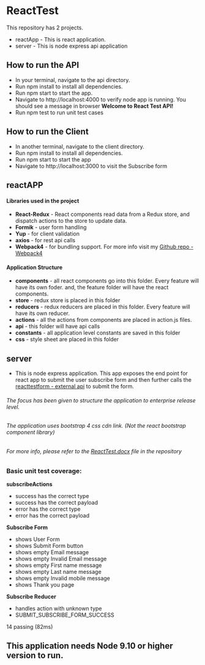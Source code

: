# ReactTest

 This repository has 2 projects. 
 - reactApp - This is react application.
 - server - This is node express api application


## How to run the API
 - In your terminal, navigate to the api directory.
 - Run npm install to install all dependencies.
 - Run npm start to start the app.
 - Navigate to http://localhost:4000 to verify node app is running. You should see a message in browser **Welcome to React Test API!**
 - Run npm test to run unit test cases
 
## How to run the Client
 - In another terminal, navigate to the client directory.
 - Run npm install to install all dependencies.
 - Run npm start to start the app
 - Navigate to http://localhost:3000 to visit the Subscribe form
 
 ## reactAPP
 
 #### Libraries used in the project
  - **React-Redux** - React components read data from a Redux store, and dispatch actions to the store to update data.
  - **Formik** - user form handling
  - **Yup** - for client validation
  - **axios** - for rest api calls
  - **Webpack4** - for bundling support. For more info visit my [Github repo - Webpack4](https://github.com/amicalrahul/Webpack4Migration)
  
   #### Application Structure
 - **components** - all react components go into this folder. Every feature will have its own foder. and, the feature folder will have the react components.
 - **store** - redux store is placed in this folder 
 - **reducers** - redux reducers are placed in this folder. Every feature will have its own reducer.
 - **actions** - all the actions from components are placed in action.js files.
 - **api** - this folder will have api calls 
 - **constants** - all application level constants are saved in this folder
 - **css** - style sheet are placed in this folder
 
 
 
 ## server

  - This is node express application. This app exposes the end point for react app to submit the user subscribe form and then further calls the [reacttestform - external api](https://ckzvgrbymezqegu.form.io/reacttestform/submission) to submit the form.

###### The focus has been given to structure the application to enterprise release level.
###### The application uses bootstrap 4 css cdn link. (Not the react bootstrap component library)
###### For more info, please refer to the [ReactTest.docx](https://github.com/rahulsabharwal-react/ReactTest) file in the repository

### Basic unit test coverage:
  **subscribeActions**
 - success has the correct type
 - success has the correct payload
 - error has the correct type
 - error has the correct payload

**Subscribe Form**
 - shows User Form
 - shows Submit Form button
 - shows empty Email message
 - shows empty Invalid Email message
 - shows empty First name message
 - shows empty Last name message
 - shows empty Invalid mobile message
 - shows Thank you page

**Subscribe Reducer**
 - handles action with unknown type
 - SUBMIT_SUBSCRIBE_FORM_SUCCESS

  14 passing (82ms)

## This application needs Node 9.10 or higher version to run.
  
